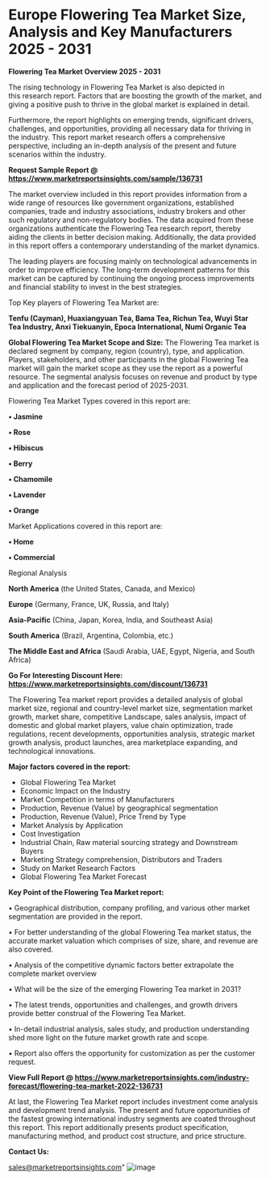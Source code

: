 # Europe Flowering Tea Market Size, Analysis and Key Manufacturers 2025 - 2031

<Strong> Flowering Tea Market Overview 2025 - 2031</strong>

The rising technology in Flowering Tea Market is also depicted in this research report. Factors that are boosting the growth of the market, and giving a positive push to thrive in the global market is explained in detail.

Furthermore, the report highlights on emerging trends, significant drivers, challenges, and opportunities, providing all necessary data for thriving in the industry. This report market research offers a comprehensive perspective, including an in-depth analysis of the present and future scenarios within the industry.

<strong>Request Sample Report @ <a href=https://www.marketreportsinsights.com/sample/136731>https://www.marketreportsinsights.com/sample/136731</a></strong>

The market overview included in this report provides information from a wide range of resources like government organizations, established companies, trade and industry associations, industry brokers and other such regulatory and non-regulatory bodies. The data acquired from these organizations authenticate the Flowering Tea research report, thereby aiding the clients in better decision making. Additionally, the data provided in this report offers a contemporary understanding of the market dynamics.

The leading players are focusing mainly on technological advancements in order to improve efficiency. The long-term development patterns for this market can be captured by continuing the ongoing process improvements and financial stability to invest in the best strategies.

Top Key players of Flowering Tea Market are:

<strong>Tenfu (Cayman), Huaxiangyuan Tea, Bama Tea, Richun Tea, Wuyi Star Tea Industry, Anxi Tiekuanyin, Epoca International, Numi Organic Tea</strong>

<strong><b>Global Flowering Tea Market Scope and Size:</b></strong>
The Flowering Tea market is declared segment by company, region (country), type, and application. Players, stakeholders, and other participants in the global Flowering Tea market will gain the market scope as they use the report as a powerful resource. The segmental analysis focuses on revenue and product by type and application and the forecast period of 2025-2031.

Flowering Tea Market Types covered in this report are:

<strong>• Jasmine

• Rose

• Hibiscus

• Berry

• Chamomile

• Lavender

• Orange</strong>

Market Applications covered in this report are:

<strong>• Home

• Commercial</strong> 

Regional Analysis

<strong>North America</strong> (the United States, Canada, and Mexico)

<strong>Europe</strong> (Germany, France, UK, Russia, and Italy)

<strong>Asia-Pacific</strong> (China, Japan, Korea, India, and Southeast Asia)

<strong>South America</strong> (Brazil, Argentina, Colombia, etc.)

<strong>The Middle East and Africa</strong> (Saudi Arabia, UAE, Egypt, Nigeria, and South Africa)

<strong>Go For Interesting Discount Here: <a href=https://www.marketreportsinsights.com/discount/136731>https://www.marketreportsinsights.com/discount/136731</a></strong>

The Flowering Tea market report provides a detailed analysis of global market size, regional and country-level market size, segmentation market growth, market share, competitive Landscape, sales analysis, impact of domestic and global market players, value chain optimization, trade regulations, recent developments, opportunities analysis, strategic market growth analysis, product launches, area marketplace expanding, and technological innovations.

<strong><b>Major factors covered in the report:</b></strong>
<ul>
  <li>Global Flowering Tea Market </li>
  <li>Economic Impact on the Industry</li>
  <li>Market Competition in terms of Manufacturers</li>
  <li>Production, Revenue (Value) by geographical segmentation</li>
  <li>Production, Revenue (Value), Price Trend by Type</li>
  <li>Market Analysis by Application</li>
  <li>Cost Investigation</li>
  <li>Industrial Chain, Raw material sourcing strategy and Downstream Buyers</li>
  <li>Marketing Strategy comprehension, Distributors and Traders</li>
  <li>Study on Market Research Factors</li>
  <li>Global Flowering Tea Market Forecast</li>
</ul>

<strong><b>Key Point of the Flowering Tea Market report:</b></strong>

• Geographical distribution, company profiling, and various other market segmentation are provided in the report.

• For better understanding of the global Flowering Tea market status, the accurate market valuation which comprises of size, share, and revenue are also covered.

• Analysis of the competitive dynamic factors better extrapolate the complete market overview

• What will be the size of the emerging Flowering Tea market in 2031?

• The latest trends, opportunities and challenges, and growth drivers provide better construal of the Flowering Tea Market.

• In-detail industrial analysis, sales study, and production understanding shed more light on the future market growth rate and scope.

• Report also offers the opportunity for customization as per the customer request.

<strong><b>View Full Report @ <a href=https://www.marketreportsinsights.com/industry-forecast/flowering-tea-market-2022-136731>https://www.marketreportsinsights.com/industry-forecast/flowering-tea-market-2022-136731</a></b></strong>


At last, the Flowering Tea Market report includes investment come analysis and development trend analysis. The present and future opportunities of the fastest growing international industry segments are coated throughout this report. This report additionally presents product specification, manufacturing method, and product cost structure, and price structure.

<strong>Contact Us:</strong>

sales@marketreportsinsights.com"
![image](https://github.com/user-attachments/assets/c0a35f2f-2d94-4ae8-8d82-78a876b7815f)
